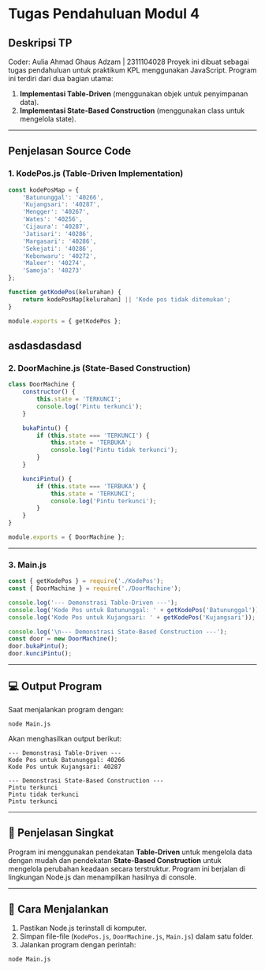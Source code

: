 # Tugas Pendahuluan Modul 4

## Deskripsi TP
Coder: Aulia Ahmad Ghaus Adzam | 2311104028
Proyek ini dibuat sebagai tugas pendahuluan untuk praktikum KPL menggunakan JavaScript. Program ini terdiri dari dua bagian utama:
1. **Implementasi Table-Driven** (menggunakan objek untuk penyimpanan data).
2. **Implementasi State-Based Construction** (menggunakan class untuk mengelola state).

---

## Penjelasan Source Code

### 1. KodePos.js (Table-Driven Implementation)
```javascript
const kodePosMap = {
    'Batununggal': '40266',
    'Kujangsari': '40287',
    'Mengger': '40267',
    'Wates': '40256',
    'Cijaura': '40287',
    'Jatisari': '40286',
    'Margasari': '40286',
    'Sekejati': '40286',
    'Kebonwaru': '40272',
    'Maleer': '40274',
    'Samoja': '40273'
};

function getKodePos(kelurahan) {
    return kodePosMap[kelurahan] || 'Kode pos tidak ditemukan';
}

module.exports = { getKodePos };
```
asdasdasdasd
---

### 2. DoorMachine.js (State-Based Construction)
```javascript
class DoorMachine {
    constructor() {
        this.state = 'TERKUNCI';
        console.log('Pintu terkunci');
    }

    bukaPintu() {
        if (this.state === 'TERKUNCI') {
            this.state = 'TERBUKA';
            console.log('Pintu tidak terkunci');
        }
    }

    kunciPintu() {
        if (this.state === 'TERBUKA') {
            this.state = 'TERKUNCI';
            console.log('Pintu terkunci');
        }
    }
}

module.exports = { DoorMachine };
```
---

### 3. Main.js
```javascript
const { getKodePos } = require('./KodePos');
const { DoorMachine } = require('./DoorMachine');

console.log('--- Demonstrasi Table-Driven ---');
console.log('Kode Pos untuk Batununggal: ' + getKodePos('Batununggal'));
console.log('Kode Pos untuk Kujangsari: ' + getKodePos('Kujangsari'));

console.log('\n--- Demonstrasi State-Based Construction ---');
const door = new DoorMachine();
door.bukaPintu();
door.kunciPintu();
```

---

## 💻 Output Program
Saat menjalankan program dengan:
```
node Main.js
```
Akan menghasilkan output berikut:
```
--- Demonstrasi Table-Driven ---
Kode Pos untuk Batununggal: 40266
Kode Pos untuk Kujangsari: 40287

--- Demonstrasi State-Based Construction ---
Pintu terkunci
Pintu tidak terkunci
Pintu terkunci
```

---

## 📖 Penjelasan Singkat
Program ini menggunakan pendekatan **Table-Driven** untuk mengelola data dengan mudah dan pendekatan **State-Based Construction** untuk mengelola perubahan keadaan secara terstruktur. Program ini berjalan di lingkungan Node.js dan menampilkan hasilnya di console.

---

## 📌 Cara Menjalankan
1. Pastikan Node.js terinstall di komputer.
2. Simpan file-file (`KodePos.js`, `DoorMachine.js`, `Main.js`) dalam satu folder.
3. Jalankan program dengan perintah:
```
node Main.js
```
